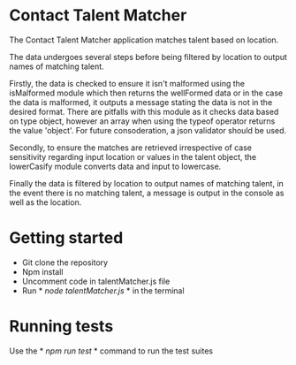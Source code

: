 # Contact Talent Matcher

The Contact Talent Matcher application matches talent based on location.

The data undergoes several steps before being filtered by location to output names of matching talent. 

Firstly, the data is checked to ensure it isn't malformed using the isMalformed module which then returns the wellFormed data or in the case the data is malformed, it outputs a message stating the data is not in the desired format. There are pitfalls with this module as it checks data based on type object, however an array when using the typeof operator returns the value 'object'. For future consoderation, a json validator should be used.

Secondly, to ensure the matches are retrieved irrespective of case sensitivity regarding input location or values in the talent object, the lowerCasify module converts data and input to lowercase.

 Finally the data is filtered by location to output names of matching talent, in the event there is no matching talent, a message is output in the console as well as the location.

 # Getting started

 - Git clone the repository
 - Npm install
 - Uncomment code in talentMatcher.js file
 - Run * *node talentMatcher.js* * in the terminal

 # Running tests

 Use the * *npm run test* * command to run the test suites
